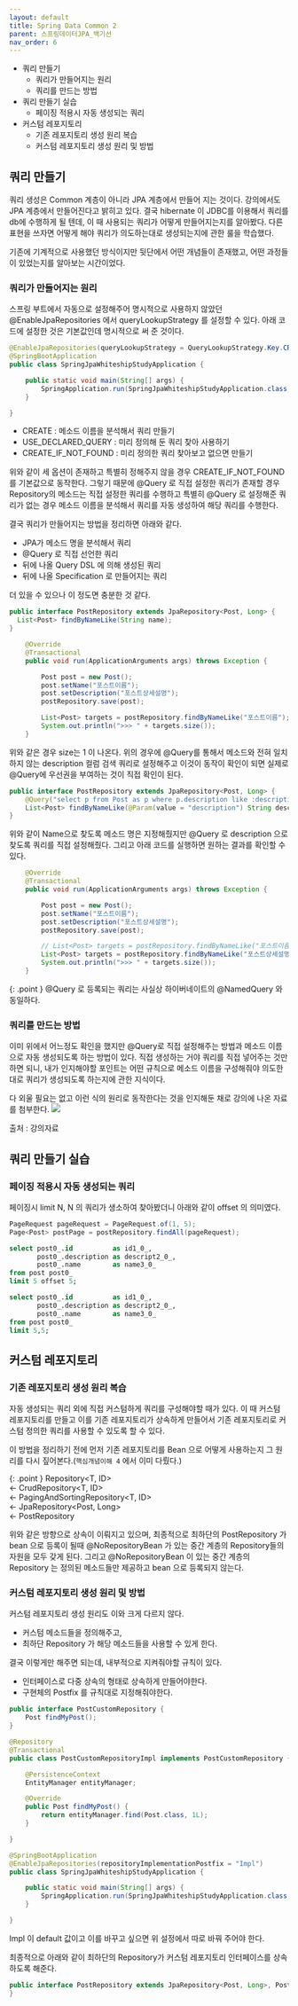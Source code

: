 ```yaml
---
layout: default
title: Spring Data Common 2
parent: 스프링데이터JPA_백기선
nav_order: 6
---
```


- 쿼리 만들기
  - 쿼리가 만들어지는 원리
  - 쿼리를 만드는 방법
- 쿼리 만들기 실습
  - 페이징 적용시 자동 생성되는 쿼리 
- 커스텀 레포지토리
  - 기존 레포지토리 생성 원리 복습
  - 커스텀 레포지토리 생성 원리 및 방법

## 쿼리 만들기
쿼리 생성은 Common 계층이 아니라 JPA 계층에서 만들어 지는 것이다. 강의에서도 JPA 계층에서 만들어진다고 밝히고 있다.
결국 hibernate 이 JDBC를 이용해서 쿼리를 db에 수행하게 될 텐데, 이 때 사용되는 쿼리가 어떻게 만들어지는지를 알아봤다.
다른 표현을 쓰자면 어떻게 해야 쿼리가 의도하는대로 생성되는지에 관한 룰을 학습했다.

기존에 기계적으로 사용했던 방식이지만 뒷단에서 어떤 개념들이 존재했고, 어떤 과정들이 있었는지를 알아보는 시간이었다.

### 쿼리가 만들어지는 원리
스프링 부트에서 자동으로 설정해주어 명시적으로 사용하지 않았던 @EnableJpaRepositories 에서 queryLookupStrategy 를 설정할 수 있다.
아래 코드에 설정한 것은 기본값인데 명시적으로 써 준 것이다.
```java
@EnableJpaRepositories(queryLookupStrategy = QueryLookupStrategy.Key.CREATE_IF_NOT_FOUND)
@SpringBootApplication
public class SpringJpaWhiteshipStudyApplication {

    public static void main(String[] args) {
        SpringApplication.run(SpringJpaWhiteshipStudyApplication.class, args);
    }

}
```

* CREATE : 메소드 이름을 분석해서 쿼리 만들기
* USE_DECLARED_QUERY : 미리 정의해 둔 쿼리 찾아 사용하기
* CREATE_IF_NOT_FOUND : 미리 정의한 쿼리 찾아보고 없으면 만들기

위와 같이 세 옵션이 존재하고 특별히 정해주지 않을 경우 CREATE_IF_NOT_FOUND 를 기본값으로 동작한다.
그렇기 때문에 @Query 로 직접 설정한 쿼리가 존재할 경우 Repository의 메소드는 직접 설정한 쿼리를 수행하고
특별히 @Query 로 설정해준 쿼리가 없는 경우 메소드 이름을 분석해서 쿼리를 자동 생성하여 해당 쿼리를 수행한다.

결국 쿼리가 만들어지는 방법을 정리하면 아래와 같다. 

- JPA가 메소드 명을 분석해서 쿼리
- @Query 로 직접 선언한 쿼리
- 뒤에 나올 Query DSL 에 의해 생성된 쿼리
- 뒤에 나올 Specification<T> 로 만들어지는 쿼리

더 있을 수 있으나 이 정도면 충분한 것 같다.

```java
public interface PostRepository extends JpaRepository<Post, Long> {
  List<Post> findByNameLike(String name);
}
```
```java
    @Override
    @Transactional
    public void run(ApplicationArguments args) throws Exception {

        Post post = new Post();
        post.setName("포스트이름");
        post.setDescription("포스트상세설명");
        postRepository.save(post);

        List<Post> targets = postRepository.findByNameLike("포스트이름");
        System.out.println(">>> " + targets.size());
    }
```

위와 같은 경우 size는 1 이 나온다. 위의 경우에 @Query를 통해서 메소드와 전혀 일치하지 않는 description 컬럼 검색 쿼리로 설정해주고 이것이 동작이 확인이 되면
실제로 @Query에 우선권을 부여하는 것이 직접 확인이 된다.

```java
public interface PostRepository extends JpaRepository<Post, Long> {
    @Query("select p from Post as p where p.description like :description")
    List<Post> findByNameLike(@Param(value = "description") String description);
}
```

위와 같이 Name으로 찾도록 메소드 명은 지정해줬지만 @Query 로 description 으로 찾도록 쿼리를 직접 설정해줬다.
그리고 아래 코드를 실행하면 원하는 결과를 확인할 수 있다.

```java
    @Override
    @Transactional
    public void run(ApplicationArguments args) throws Exception {

        Post post = new Post();
        post.setName("포스트이름");
        post.setDescription("포스트상세설명");
        postRepository.save(post);

        // List<Post> targets = postRepository.findByNameLike("포스트이름");
        List<Post> targets = postRepository.findByNameLike("포스트상세설명");
        System.out.println(">>> " + targets.size());
    }
```

{: .point }
@Query 로 등록되는 쿼리는 사실상 하이버네이트의 @NamedQuery 와 동일하다.

### 쿼리를 만드는 방법
이미 위에서 어느정도 확인을 했지만 @Query로 직접 설정해주는 방법과 메소드 이름으로 자동 생성되도록 하는 방법이 있다.
직접 생성하는 거야 쿼리를 직접 넣어주는 것만 하면 되니, 내가 인지해야할 포인트는 어떤 규칙으로 메소드 이름을 구성해줘야 의도한대로 쿼리가 생성되도록 하는지에 관한
지식이다.

다 외울 필요는 없고 이런 식의 원리로 동작한다는 것을 인지해둔 채로 강의에 나온 자료를 첨부한다.
![](/images/concept-spring-data-create-query.png)

출처 : 강의자료

## 쿼리 만들기 실습

### 페이징 적용시 자동 생성되는 쿼리
페이징시 limit N, N 의 쿼리가 생소하여 찾아봤더니 아래와 같이 offset 의 의미였다.
```java
PageRequest pageRequest = PageRequest.of(1, 5);
Page<Post> postPage = postRepository.findAll(pageRequest);
```
```sql
select post0_.id          as id1_0_,
       post0_.description as descript2_0_,
       post0_.name        as name3_0_
from post post0_
limit 5 offset 5;

select post0_.id          as id1_0_,
       post0_.description as descript2_0_,
       post0_.name        as name3_0_
from post post0_
limit 5,5;
```

## 커스텀 레포지토리

### 기존 레포지토리 생성 원리 복습
자동 생성되는 쿼리 외에 직접 커스텀하게 쿼리를 구성해야할 때가 있다. 이 때 커스텀 레포지토리를 만들고 이를 기존 레포지토리가 상속하게 만들어서
기존 레포지토리로 커스텀 정의한 쿼리를 사용할 수 있도록 할 수 있다.

이 방법을 정리하기 전에 먼저 기존 레포지토리를 Bean 으로 어떻게 사용하는지 그 원리를 다시 짚어본다.(`핵심개념이해 4` 에서 이미 다뤘다.)

{: .point }
Repository<T, ID><br>
<- CrudRepository<T, ID><br>
<- PagingAndSortingRepository<T, ID><br> 
<- JpaRepository<Post, Long><br> 
<- PostRepository

위와 같은 방향으로 상속이 이뤄지고 있으며, 최종적으로 최하단의 PostRepository 가 bean 으로 등록이 될때 @NoRepositoryBean 가 있는 중간 계층의 Repository들의 자원을 모두 갖게 된다.
그리고 @NoRepositoryBean 이 있는 중간 계층의 Repository 는 정의된 메소드들만 제공하고 bean 으로 등록되지 않는다.

###  커스텀 레포지토리 생성 원리 및 방법
커스텀 레포지토리 생성 원리도 이와 크게 다르지 않다.

* 커스텀 메소드들을 정의해주고,
* 최하단 Repository 가 해당 메소드들을 사용할 수 있게 한다. 

결국 이렇게만 해주면 되는데, 내부적으로 지켜줘야할 규칙이 있다.

* 인터페이스로 다중 상속의 형태로 상속하게 만들어야한다.
* 구현체의 Postfix 를 규칙대로 지정해줘야한다.

```java
public interface PostCustomRepository {
    Post findMyPost();
}
```
```java
@Repository
@Transactional
public class PostCustomRepositoryImpl implements PostCustomRepository {

    @PersistenceContext
    EntityManager entityManager;

    @Override
    public Post findMyPost() {
        return entityManager.find(Post.class, 1L);
    }

}
```
```java
@SpringBootApplication
@EnableJpaRepositories(repositoryImplementationPostfix = "Impl")
public class SpringJpaWhiteshipStudyApplication {

    public static void main(String[] args) {
        SpringApplication.run(SpringJpaWhiteshipStudyApplication.class, args);
    }

}
```
Impl 이 default 값이고 이를 바꾸고 싶으면 위 설정에서 따로 바꿔 주어야 한다.

최종적으로 아래와 같이 최하단의 Repository가 커스텀 레포지토리 인터페이스를 상속하도록 해준다.
```java
public interface PostRepository extends JpaRepository<Post, Long>, PostCustomRepository {
}
```
